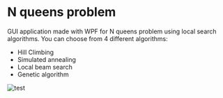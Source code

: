 # N queens problem
GUI application made with WPF for N queens problem using local search algorithms.
You can choose from 4 different algorithms:
  - Hill Climbing
  - Simulated annealing
  - Local beam search
  - Genetic algorithm


![test](https://github.com/blebla25/n-quenns-problem/blob/main/Screenshot_1.png)

